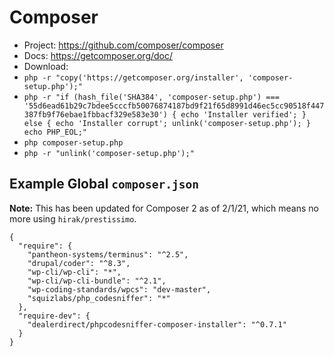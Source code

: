 # Composer

- Project: https://github.com/composer/composer
- Docs: https://getcomposer.org/doc/
- Download:
- `php -r "copy('https://getcomposer.org/installer', 'composer-setup.php');"`
- `php -r "if (hash_file('SHA384', 'composer-setup.php') === '55d6ead61b29c7bdee5cccfb50076874187bd9f21f65d8991d46ec5cc90518f447387fb9f76ebae1fbbacf329e583e30') { echo 'Installer verified'; } else { echo 'Installer corrupt'; unlink('composer-setup.php'); } echo PHP_EOL;"`
- `php composer-setup.php`
- `php -r "unlink('composer-setup.php');"`


## Example Global `composer.json`

**Note:** This has been updated for Composer 2 as of 2/1/21, which means no more using `hirak/prestissimo`.

``` composer
{
  "require": {
    "pantheon-systems/terminus": "^2.5",
    "drupal/coder": "^8.3",
    "wp-cli/wp-cli": "*",
    "wp-cli/wp-cli-bundle": "^2.1",
    "wp-coding-standards/wpcs": "dev-master",
    "squizlabs/php_codesniffer": "*"
  },
  "require-dev": {
    "dealerdirect/phpcodesniffer-composer-installer": "^0.7.1"
  }
}
```
